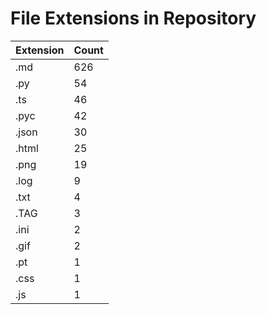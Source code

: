 # File Extensions in Repository

| Extension | Count |
|-----------|-------|
| .md | 626 |
| .py | 54 |
| .ts | 46 |
| .pyc | 42 |
| .json | 30 |
| .html | 25 |
| .png | 19 |
| .log | 9 |
| .txt | 4 |
| .TAG | 3 |
| .ini | 2 |
| .gif | 2 |
| .pt | 1 |
| .css | 1 |
| .js | 1 |